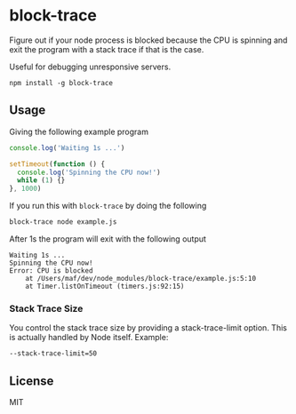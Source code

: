 # block-trace

Figure out if your node process is blocked because the CPU is spinning and exit the program with a stack trace if that is the case.

Useful for debugging unresponsive servers.

```
npm install -g block-trace
```

## Usage

Giving the following example program

``` js
console.log('Waiting 1s ...')

setTimeout(function () {
  console.log('Spinning the CPU now!')
  while (1) {}
}, 1000)
```

If you run this with `block-trace` by doing the following

``` sh
block-trace node example.js
```

After 1s the program will exit with the following output

```
Waiting 1s ...
Spinning the CPU now!
Error: CPU is blocked
    at /Users/maf/dev/node_modules/block-trace/example.js:5:10
    at Timer.listOnTimeout (timers.js:92:15)
```

### Stack Trace Size

You control the stack trace size by providing a stack-trace-limit option. This is actually handled by Node itself.
Example:
```
--stack-trace-limit=50
```

## License

MIT
